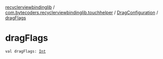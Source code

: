 [recyclerviewbindinglib](../../index.md) / [com.bytecoders.recyclerviewbindinglib.touchhelper](../index.md) / [DragConfiguration](index.md) / [dragFlags](./drag-flags.md)

# dragFlags

`val dragFlags: `[`Int`](https://kotlinlang.org/api/latest/jvm/stdlib/kotlin/-int/index.html)